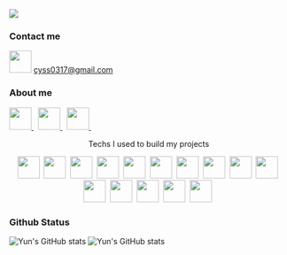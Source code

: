 
<img src="https://komarev.com/ghpvc/?username=cyss0317">

### Contact me
<img src ="https://upload.wikimedia.org/wikipedia/commons/thumb/7/7e/Gmail_icon_%282020%29.svg/512px-Gmail_icon_%282020%29.svg.png" width="40px">   cyss0317@gmail.com

### About me
<a href="https://www.linkedin.com/in/yun-sung-choi-936142214/" target=_blank>
  <img height="40px" src="https://img.shields.io/badge/LinkedIn-0A66C2?style=flat-square&logo=LinkedIn&logoColor=white"/>
</a>&nbsp
<a href="https://www.yunsungchoi.com" target=_blank>
 <img height="40px" src="https://img.shields.io/badge/Portfolio-3423A6?style=flat-square&logo=WebAuthn&logoColor=white"/>
</a>&nbsp

<a href="https://www.linkedin.com/in/yun-sung-choi-936142214/" target=_blank>
  <img height="40px" src="https://img.shields.io/badge/Instagram-E4405F?style=flat-square&logo=Instagram&logoColor=white"/>
</a>&nbsp

<br />

<p align="center"> Techs I used to build my projects </p>

<p align="center">
   <img height="40px" src="https://img.shields.io/badge/Javascript-ffb13b?style=flat-square&logo=javascript&logoColor=white"/></a>&nbsp
  <img height="40px" src="https://img.shields.io/badge/Ruby-CC342D?style=flat-square&logo=Ruby&logoColor=white"/></a>&nbsp 
  <img height="40px" src="https://img.shields.io/badge/RubyonRails-CC0000?style=flat-square&logo=rubyonrails&logoColor=white"/></a>&nbsp 
  <img height="40px" src="https://img.shields.io/badge/css-1572B6?style=flat-square&logo=css3&logoColor=white"/></a>&nbsp 
  <img height="40px" src="https://img.shields.io/badge/Ract-61DAFB?style=flat-square&logo=React&logoColor=white"/></a>&nbsp 
  <img height="40px" src="https://img.shields.io/badge/Redux-764ABC?style=flat-square&logo=Redux&logoColor=white"/></a>&nbsp 
  <img height="40px" src="https://img.shields.io/badge/Ract-61DAFB?style=flat-square&logo=React&logoColor=white"/></a>&nbsp 
  <img height="40px" src="https://img.shields.io/badge/HTML5-E34F26?style=flat-square&logo=HTML5&logoColor=white"/></a>&nbsp 
  <img height="40px" src="https://img.shields.io/badge/MongoDB-47A248?style=flat-square&logo=MongoDB&logoColor=white"/></a>&nbsp 
  <img height="40px" src="https://img.shields.io/badge/AWS_S3-569A31?style=flat-square&logo=Amazon-S3&logoColor=white"/></a>&nbsp 
  <img height="40px" src="https://img.shields.io/badge/Heroku-430098?style=flat-square&logo=Heroku&logoColor=white"/></a>&nbsp 
  <img height="40px" src="https://img.shields.io/badge/PostgreSQL-4169E1?style=flat-square&logo=PostgreSQL&logoColor=white"/></a>&nbsp 
  <img height="40px" src="https://img.shields.io/badge/Postman-FF6C37?style=flat-square&logo=Postman&logoColor=white"/></a>&nbsp 
    <img height="40px" src="https://img.shields.io/badge/Adobe_Pohtoshop-31A8FF?style=flat-square&logo=AdobePhotoshop&logoColor=white"/></a>&nbsp 
      <img height="40px" src="https://img.shields.io/badge/Adobe_Lightroom_Classic-9999FF?style=flat-square&logo=AdobeLightroomClassic&logoColor=white"/></a>&nbsp 
</p>

### Github Status

![Yun's GitHub stats](https://github-readme-stats.vercel.app/api?username=cyss0317&show_icons=true&theme=gruvbox)
![Yun's GitHub stats](https://github-readme-stats.vercel.app/api/top-langs/?username=cyss0317&layout=compact&theme=gruvbox)


